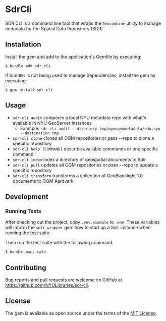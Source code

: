 # SdrCli

SDR CLI is a command line tool that wraps the `Geocombine` utility to manage metadata for the Spatial Data Repository (SDR).

## Installation

Install the gem and add to the application's Gemfile by executing:

    $ bundle add sdr_cli

If bundler is not being used to manage dependencies, install the gem by executing:

    $ gem install sdr_cli

## Usage

- `sdr-cli audit` compares a local NYU metadata repo with what's available in NYU GeoServer instances
  - Example: `sdr-cli audit --directory tmp/opengeometadata/edu.nyu --destination tmp`
- `sdr-cli clone` clones all OGM repositories or pass --repo to clone a specific repository
- `sdr-cli help [COMMAND]` describe available commands or one specific command
- `sdr-cli index` index a directory of geospatial documents to Solr
- `sdr-cli pull` updates all OGM repositories or pass --repo to update a specific repository
- `sdr-cli transform`  transforms a collection of GeoBlacklight 1.0 documents to OGM Aardvark

## Development

### Running Tests

After checking out the project, copy `.env.example` to `.env`. These variables will inform the `solr_wrapper` gem how to start up a Solr instance when running the test suite.

Then run the test suite with the following command:

```bash
$ bundle exec rake
```

## Contributing

Bug reports and pull requests are welcome on GitHub at https://github.com/NYULibraries/sdr-cli.

## License

The gem is available as open source under the terms of the [MIT License](https://opensource.org/licenses/MIT).
